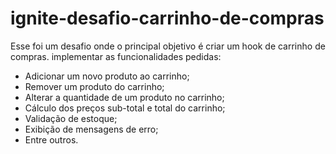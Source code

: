 # ignite-desafio-carrinho-de-compras

Esse foi um desafio onde o principal objetivo é criar um hook de carrinho de compras. implementar as funcionalidades pedidas:

- Adicionar um novo produto ao carrinho;
- Remover um produto do carrinho;
- Alterar a quantidade de um produto no carrinho;
- Cálculo dos preços sub-total e total do carrinho;
- Validação de estoque;
- Exibição de mensagens de erro;
- Entre outros.
